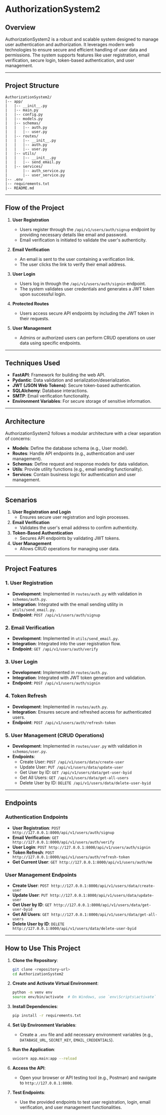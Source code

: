 # AuthorizationSystem2

## Overview
AuthorizationSystem2 is a robust and scalable system designed to manage user authentication and authorization. It leverages modern web technologies to ensure secure and efficient handling of user data and permissions. The system supports features like user registration, email verification, secure login, token-based authentication, and user management.

---

## Project Structure
```
AuthorizationSystem2/
|-- app/
|   |-- __init__.py
|   |-- main.py
|   |-- config.py
|   |-- models.py
|   |-- schemas/
|   |   |-- auth.py
|   |   |-- user.py
|   |-- routes/
|   |   |-- __init__.py
|   |   |-- auth.py
|   |   |-- user.py
|   |-- utils/
|   |   |-- __init__.py
|   |   |-- send_email.py
|   |-- services/
|       |-- auth_service.py
|       |-- user_service.py
|-- .env
|-- requirements.txt
|-- README.md
```

---

## Flow of the Project
1. **User Registration**
   - Users register through the `/api/v1/users/auth/signup` endpoint by providing necessary details like email and password.
   - Email verification is initiated to validate the user's authenticity.

2. **Email Verification**
   - An email is sent to the user containing a verification link.
   - The user clicks the link to verify their email address.

3. **User Login**
   - Users log in through the `/api/v1/users/auth/signin` endpoint.
   - The system validates user credentials and generates a JWT token upon successful login.

4. **Protected Routes**
   - Users access secure API endpoints by including the JWT token in their requests.

5. **User Management**
   - Admins or authorized users can perform CRUD operations on user data using specific endpoints.

---

## Techniques Used
- **FastAPI**: Framework for building the web API.
- **Pydantic**: Data validation and serialization/deserialization.
- **JWT (JSON Web Tokens)**: Secure token-based authentication.
- **SQLAlchemy**: Database interactions.
- **SMTP**: Email verification functionality.
- **Environment Variables**: For secure storage of sensitive information.

---

## Architecture
AuthorizationSystem2 follows a modular architecture with a clear separation of concerns:
- **Models**: Define the database schema (e.g., User model).
- **Routes**: Handle API endpoints (e.g., authentication and user management).
- **Schemas**: Define request and response models for data validation.
- **Utils**: Provide utility functions (e.g., email sending functionality).
- **Services**: Contain business logic for authentication and user management.

---

## Scenarios
1. **User Registration and Login**
   - Ensures secure user registration and login processes.
2. **Email Verification**
   - Validates the user's email address to confirm authenticity.
3. **Token-Based Authentication**
   - Secures API endpoints by validating JWT tokens.
4. **User Management**
   - Allows CRUD operations for managing user data.

---

## Project Features

### 1. User Registration
- **Development**: Implemented in `routes/auth.py` with validation in `schemas/auth.py`.
- **Integration**: Integrated with the email sending utility in `utils/send_email.py`.
- **Endpoint**: `POST /api/v1/users/auth/signup`

### 2. Email Verification
- **Development**: Implemented in `utils/send_email.py`.
- **Integration**: Integrated into the user registration flow.
- **Endpoint**: `GET /api/v1/users/auth/verify`

### 3. User Login
- **Development**: Implemented in `routes/auth.py`.
- **Integration**: Integrated with JWT token generation and validation.
- **Endpoint**: `POST /api/v1/users/auth/signin`

### 4. Token Refresh
- **Development**: Implemented in `routes/auth.py`.
- **Integration**: Ensures secure and refreshed access for authenticated users.
- **Endpoint**: `POST /api/v1/users/auth/refresh-token`

### 5. User Management (CRUD Operations)
- **Development**: Implemented in `routes/user.py` with validation in `schemas/user.py`.
- **Endpoints**:
  - Create User: `POST /api/v1/users/data/create-user`
  - Update User: `PUT /api/v1/users/data/update-user`
  - Get User by ID: `GET /api/v1/users/data/get-user-byid`
  - Get All Users: `GET /api/v1/users/data/get-all-users`
  - Delete User by ID: `DELETE /api/v1/users/data/delete-user-byid`

---

## Endpoints
### Authentication Endpoints
- **User Registration**: `POST http://127.0.0.1:8000/api/v1/users/auth/signup`
- **Email Verification**: `GET http://127.0.0.1:8000/api/v1/users/auth/verify`
- **User Login**: `POST http://127.0.0.1:8000/api/v1/users/auth/signin`
- **Token Refresh**: `POST http://127.0.0.1:8000/api/v1/users/auth/refresh-token`
- **Get Current User**: `GET http://127.0.0.1:8000/api/v1/users/auth/me`

### User Management Endpoints
- **Create User**: `POST http://127.0.0.1:8000/api/v1/users/data/create-user`
- **Update User**: `PUT http://127.0.0.1:8000/api/v1/users/data/update-user`
- **Get User by ID**: `GET http://127.0.0.1:8000/api/v1/users/data/get-user-byid`
- **Get All Users**: `GET http://127.0.0.1:8000/api/v1/users/data/get-all-users`
- **Delete User by ID**: `DELETE http://127.0.0.1:8000/api/v1/users/data/delete-user-byid`

---

## How to Use This Project

1. **Clone the Repository**:
   ```bash
   git clone <repository-url>
   cd AuthorizationSystem2
   ```

2. **Create and Activate Virtual Environment**:
   ```bash
   python -m venv env
   source env/bin/activate  # On Windows, use `env\Scripts\activate`
   ```

3. **Install Dependencies**:
   ```bash
   pip install -r requirements.txt
   ```

4. **Set Up Environment Variables**:
   - Create a `.env` file and add necessary environment variables (e.g., `DATABASE_URL`, `SECRET_KEY`, `EMAIL_CREDENTIALS`).

5. **Run the Application**:
   ```bash
   uvicorn app.main:app --reload
   ```

6. **Access the API**:
   - Open your browser or API testing tool (e.g., Postman) and navigate to `http://127.0.0.1:8000`.

7. **Test Endpoints**:
   - Use the provided endpoints to test user registration, login, email verification, and user management functionalities.

